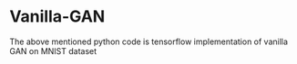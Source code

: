 # Vanilla-GAN
The above mentioned python code is tensorflow implementation of vanilla GAN on MNIST dataset
